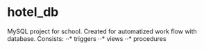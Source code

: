 # hotel_db

MySQL project for school. Created for automatized work flow with database.
Consists: 
⋅⋅* triggers
⋅⋅* views
⋅⋅* procedures
